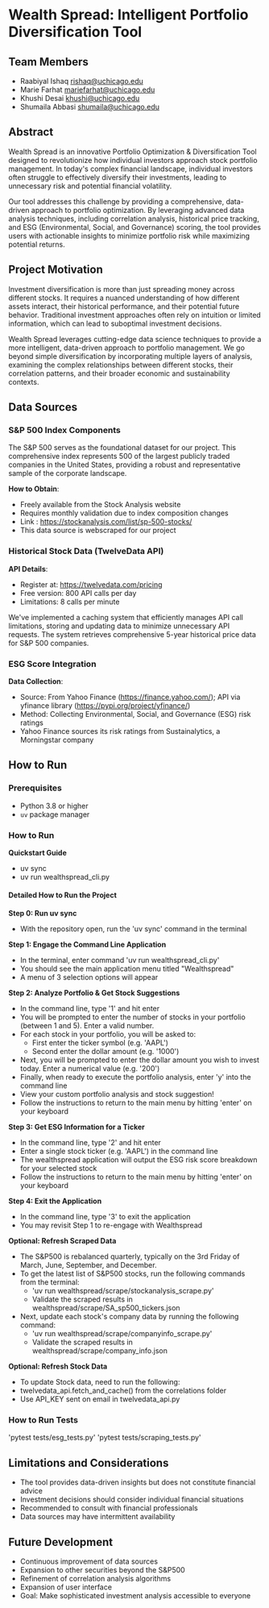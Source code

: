 # Wealth Spread: Intelligent Portfolio Diversification Tool

## Team Members

- Raabiyal Ishaq <rishaq@uchicago.edu>
- Marie Farhat <mariefarhat@uchicago.edu>
- Khushi Desai <khushi@uchicago.edu>
- Shumaila Abbasi <shumaila@uchicago.edu>

## Abstract

Wealth Spread is an innovative Portfolio Optimization & Diversification Tool designed to revolutionize how individual investors approach stock portfolio management. In today's complex financial landscape, individual investors often struggle to effectively diversify their investments, leading to unnecessary risk and potential financial volatility. 

Our tool addresses this challenge by providing a comprehensive, data-driven approach to portfolio optimization. By leveraging advanced data analysis techniques, including correlation analysis, historical price tracking, and ESG (Environmental, Social, and Governance) scoring, the tool provides users with actionable insights to minimize portfolio risk while maximizing potential returns.

## Project Motivation

Investment diversification is more than just spreading money across different stocks. It requires a nuanced understanding of how different assets interact, their historical performance, and their potential future behavior. Traditional investment approaches often rely on intuition or limited information, which can lead to suboptimal investment decisions. 

Wealth Spread leverages cutting-edge data science techniques to provide a more intelligent, data-driven approach to portfolio management. We go beyond simple diversification by incorporating multiple layers of analysis, examining the complex relationships between different stocks, their correlation patterns, and their broader economic and sustainability contexts.

## Data Sources

### S&P 500 Index Components

The S&P 500 serves as the foundational dataset for our project.
This comprehensive index represents 500 of the largest publicly traded companies in the United States,
providing a robust and representative sample of the corporate landscape. 

**How to Obtain**: 
- Freely available from the Stock Analysis website
- Requires monthly validation due to index composition changes
- Link : https://stockanalysis.com/list/sp-500-stocks/
- This data source is webscraped for our project

### Historical Stock Data (TwelveData API)

**API Details**:
- Register at: https://twelvedata.com/pricing
- Free version: 800 API calls per day
- Limitations: 8 calls per minute

We've implemented a caching system that efficiently manages API call limitations,
storing and updating data to minimize unnecessary API requests. 
The system retrieves comprehensive 5-year historical price data for S&P 500 companies.

### ESG Score Integration

**Data Collection**:
- Source: From Yahoo Finance (https://finance.yahoo.com/); API via yfinance library (https://pypi.org/project/yfinance/)
- Method: Collecting Environmental, Social, and Governance (ESG) risk ratings
- Yahoo Finance sources its risk ratings from Sustainalytics, a Morningstar company

## How to Run

### Prerequisites

- Python 3.8 or higher
- `uv` package manager

### How to Run

**Quickstart Guide**
- uv sync
- uv run wealthspread_cli.py

#### Detailed How to Run the Project
**Step 0: Run uv sync**
- With the repository open, run the 'uv sync' command in the terminal

**Step 1: Engage the Command Line Application**
- In the terminal, enter command 'uv run wealthspread_cli.py'
- You should see the main application menu titled "Wealthspread"
- A menu of 3 selection options will appear

**Step 2: Analyze Portfolio & Get Stock Suggestions**
- In the command line, type '1' and hit enter
- You will be prompted to enter the number of stocks in your portfolio (between 1 and 5). Enter a valid number.
- For each stock in your portfolio, you will be asked to:
    - First enter the ticker symbol (e.g. 'AAPL')
    - Second enter the dollar amount (e.g. '1000')
- Next, you will be prompted to enter the dollar amount you wish to invest today. Enter a numerical value (e.g. '200')
- Finally, when ready to execute the portfolio analysis, enter 'y' into the command line
- View your custom portfolio analysis and stock suggestion!
- Follow the instructions to return to the main menu by hitting 'enter' on your keyboard

**Step 3: Get ESG Information for a Ticker**
- In the command line, type '2' and hit enter
- Enter a single stock ticker (e.g. 'AAPL') in the command line
- The wealthspread application will output the ESG risk score breakdown for your selected stock
- Follow the instructions to return to the main menu by hitting 'enter' on your keyboard

**Step 4: Exit the Application**
- In the command line, type '3' to exit the application
- You may revisit Step 1 to re-engage with Wealthspread

**Optional: Refresh Scraped Data**
- The S&P500 is rebalanced quarterly, typically on the 3rd Friday of March, June, September, and December.
- To get the latest list of S&P500 stocks, run the following commands from the terminal:
    - 'uv run wealthspread/scrape/stockanalysis_scrape.py'
    - Validate the scraped results in wealthspread/scrape/SA_sp500_tickers.json
- Next, update each stock's company data by running the following command:
    - 'uv run wealthspread/scrape/companyinfo_scrape.py'
    - Validate the scraped results in wealthspread/scrape/company_info.json

**Optional: Refresh Stock Data**
- To update Stock data, need to run the following:
- twelvedata_api.fetch_and_cache() from the correlations folder
- Use API_KEY sent on email in twelvedata_api.py

### How to Run Tests
'pytest tests/esg_tests.py'
'pytest tests/scraping_tests.py'

## Limitations and Considerations

- The tool provides data-driven insights but does not constitute financial advice
- Investment decisions should consider individual financial situations
- Recommended to consult with financial professionals
- Data sources may have intermittent availability

## Future Development

- Continuous improvement of data sources
- Expansion to other securities beyond the S&P500
- Refinement of correlation analysis algorithms
- Expansion of user interface
- Goal: Make sophisticated investment analysis accessible to everyone

